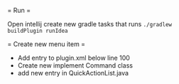= Run =

Open intellij
create new gradle tasks that runs <code>./gradlew buildPlugin runIdea</code>

= Create new menu item =

* Add entry to plugin.xml below line 100
* Create new implement Command class
* add new entry in QuickActionList.java

